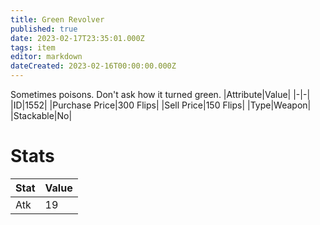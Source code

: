 ```yaml
---
title: Green Revolver
published: true
date: 2023-02-17T23:35:01.000Z
tags: item
editor: markdown
dateCreated: 2023-02-16T00:00:00.000Z
---
```


Sometimes poisons. Don't ask how it turned green. 
|Attribute|Value|
|-|-|
|ID|1552|
|Purchase Price|300 Flips|
|Sell Price|150 Flips|
|Type|Weapon|
|Stackable|No|

# Stats
|Stat|Value|
|-|-|
|Atk|19|
